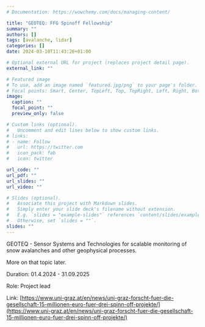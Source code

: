 ```yaml
---
# Documentation: https://wowchemy.com/docs/managing-content/

title: "GEOTEQ: FFG Spinoff Fellowship"
summary: ""
authors: []
tags: [avalanche, lidar]
categories: []
date: 2024-03-18T11:43:26+01:00

# Optional external URL for project (replaces project detail page).
external_link: ""

# Featured image
# To use, add an image named `featured.jpg/png` to your page's folder.
# Focal points: Smart, Center, TopLeft, Top, TopRight, Left, Right, BottomLeft, Bottom, BottomRight.
image:
  caption: ""
  focal_point: ""
  preview_only: false

# Custom links (optional).
#   Uncomment and edit lines below to show custom links.
# links:
# - name: Follow
#   url: https://twitter.com
#   icon_pack: fab
#   icon: twitter

url_code: ""
url_pdf: ""
url_slides: ""
url_video: ""

# Slides (optional).
#   Associate this project with Markdown slides.
#   Simply enter your slide deck's filename without extension.
#   E.g. `slides = "example-slides"` references `content/slides/example-slides.md`.
#   Otherwise, set `slides = ""`.
slides: ""
---
```


GEOTEQ - Sensor Systems and Technologies for scalable monitoring of snow avalanches and other geophysical processes.

More on that topic later.

Duration: 01.4.2024 - 31.09.2025

Role: Project lead

Link: [https://www.uni-graz.at/en/news/uni-graz-forscht-fuer-die-gesellschaft-15-millionen-euro-fuer-drei-spinn-off-projekte/](https://www.uni-graz.at/en/news/uni-graz-forscht-fuer-die-gesellschaft-15-millionen-euro-fuer-drei-spinn-off-projekte/)